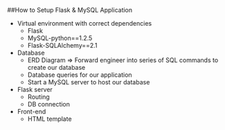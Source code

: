 ##How to Setup Flask & MySQL Application

+ Virtual environment with correct dependencies
  + Flask
  + MySQL-python==1.2.5
  + Flask-SQLAlchemy==2.1
+ Database
  + ERD Diagram => Forward engineer into series of SQL commands to create our database
  + Database queries for our application
  + Start a MySQL server to host our database
+ Flask server
  + Routing
  + DB connection
+ Front-end
  + HTML template

